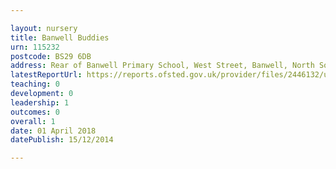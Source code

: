 ```yaml
---

layout: nursery
title: Banwell Buddies
urn: 115232
postcode: BS29 6DB
address: Rear of Banwell Primary School, West Street, Banwell, North Somerset, BS29 6DB
latestReportUrl: https://reports.ofsted.gov.uk/provider/files/2446132/urn/115232.pdf
teaching: 0
development: 0
leadership: 1
outcomes: 0
overall: 1
date: 01 April 2018 
datePublish: 15/12/2014

---
```

